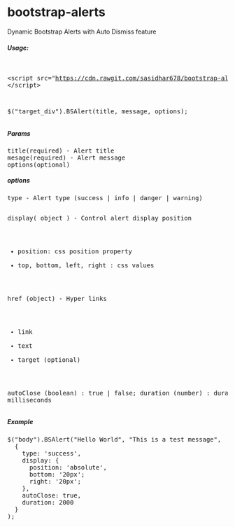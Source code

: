 # bootstrap-alerts
Dynamic Bootstrap Alerts with Auto Dismiss feature

<h5> Usage: </h5>
<pre>

&lt;script src="https://cdn.rawgit.com/sasidhar678/bootstrap-alerts/master/bs_alerts.js"&gt; &lt;/script&gt;

$("target_div").BSAlert(title, message, options);
</pre>

<h5> Params </h5>
<pre>
title(required) - Alert title 
mesage(required) - Alert message
options(optional)
</pre>

<h5> options </h5>
<pre>
type - Alert type (success | info | danger | warning)

display( object ) - Control alert display position 
  - position: css position property
  - top, bottom, left, right : css values 

href (object) - Hyper links 
  - link
  - text
  - target (optional)
  
autoClose (boolean) : true | false;
duration (number) : duration in milliseconds 
</pre>

<h5> Example </h5>
<pre>
$("body").BSAlert("Hello World", "This is a test message", 
  {
    type: 'success',
    display: {
      position: 'absolute',
      bottom: '20px';
      right: '20px';
    },
    autoClose: true,
    duration: 2000
  }
);
</pre>

